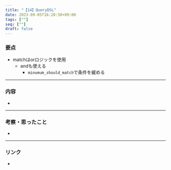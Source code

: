 ```yaml
---
title: "【14】QueryDSL"
date: 2023-09-05T16:20:50+09:00
tags: [""]
seq: [""]
draft: false
---
```


### 要点
- matchはorロジックを使用
  - andも使える
    - `minumum_should_match`で条件を緩める


---
### 内容
- 

---
### 考察・思ったこと
- 

---
### リンク
- 